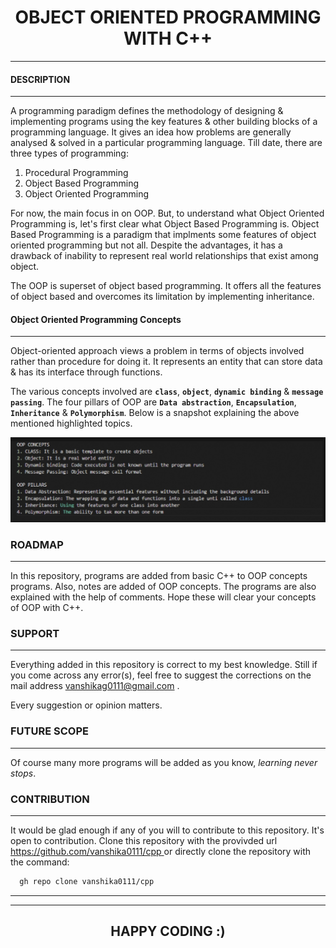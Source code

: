 # <center> **OBJECT ORIENTED PROGRAMMING WITH C++** </center>
---
#### **DESCRIPTION**
---

A programming paradigm defines the methodology of designing & implementing programs using the key features & other building blocks of a programming language.
It gives an idea how problems are generally analysed & solved in a particular programming language.
Till date, there are three types of programming:
  1. Procedural Programming
  2. Object Based Programming
  3. Object Oriented Programming
  
For now, the main focus in on OOP. But, to understand what Object Oriented Programming is, let's first clear what Object Based Programming is.
Object Based Programming is a paradigm that implments some features of object oriented programming but not all.
Despite the advantages, it has a drawback of inability to represent real world relationships that exist among object.

The OOP is superset of object based programming.
It offers all the features of object based and overcomes its limitation by implementing inheritance.

#### **Object Oriented Programming Concepts**
---
Object-oriented approach views a problem in terms of objects involved rather than procedure for doing it.
It represents an entity that can store data & has its interface through functions.

The various concepts involved are **`class`**, **`object`**, **`dynamic binding`** & **`message passing`**.
The four pillars of OOP are **`Data abstraction`**, **`Encapsulation`**, **`Inheritance`** & **`Polymorphism`**.
Below is a snapshot explaining the above mentioned highlighted topics.

![Alt Text](https://github.com/vanshika0111/cpp/blob/master/ReadMe%20essentials/photo.jpg)

### **ROADMAP**
---
In this repository, programs are added from basic C++ to OOP concepts programs. Also, notes are added of OOP concepts.
The programs are also explained with the help of comments. Hope these will clear your concepts of OOP with C++.

### **SUPPORT**
---

Everything added in this repository is correct to my best knowledge.
Still if you come across any error(s), feel free to suggest the corrections on the mail address vanshikag0111@gmail.com .

Every suggestion or opinion matters.

### **FUTURE SCOPE**
---

Of course many more programs will be added as you know, *learning never stops*.

### **CONTRIBUTION**
---

It would be glad enough if any of you will to contribute to this repository.
It's open to contribution. 
Clone this repository with the provivded url <u>https://github.com/vanshika0111/cpp </u>
or directly clone the repository with the command: 

```bash
  gh repo clone vanshika0111/cpp
```
---
---
## <center> **HAPPY CODING :)** </center>


